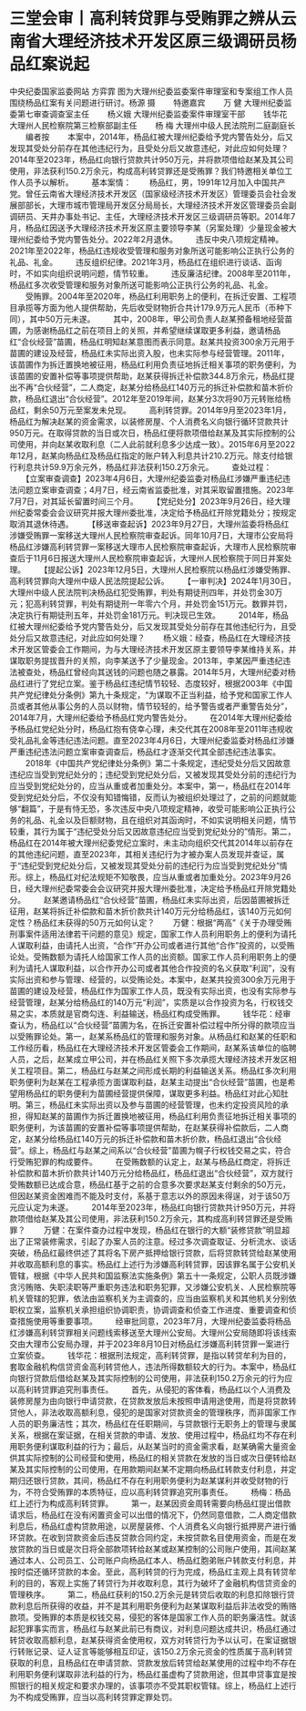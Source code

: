 # 三堂会审丨高利转贷罪与受贿罪之辨从云南省大理经济技术开发区原三级调研员杨品红案说起

中央纪委国家监委网站 方弈霏
图为大理州纪委监委案件审理室和专案组工作人员围绕杨品红案有关问题进行研讨。杨源 摄
　　特邀嘉宾
　　万 健 大理州纪委监委第七审查调查室主任
　　杨义娥 大理州纪委监委案件审理室干部
　　钱华花 大理州人民检察院第三检察部副主任
　　杨 梅 大理州中级人民法院刑二庭副庭长
　　编者按
　　本案中，2014年，杨品红被大理州纪委给予党内警告处分，后又发现其受处分前存在其他违纪行为，且受处分后又故意违纪，对此应如何处理？2014年至2023年，杨品红向银行贷款共计950万元，并将款项借给赵某及其公司使用，非法获利150.2万余元，构成高利转贷罪还是受贿罪？我们特邀相关单位工作人员予以解析。
　　基本案情：
　　杨品红，男，1991年12月加入中国共产党。曾任云南省大理经济技术开发区（国家级经济技术开发区）管理委员会社会发展部部长，大理市城市管理局开发区分局局长，大理经济技术开发区管理委员会副调研员、天井办事处书记、主任，大理经济技术开发区三级调研员等职。2014年7月，杨品红因送予大理经济技术开发区原主要领导李某（另案处理）少量现金被大理州纪委给予党内警告处分。2022年2月退休。
　　违反中央八项规定精神。2021年至2022年，杨品红违规收受管理和服务对象所送可能影响公正执行公务的礼品、礼金。
　　违反组织纪律。2021年3月，杨品红在组织进行谈话、函询时，不如实向组织说明问题，情节较重。
　　违反廉洁纪律。2008年至2011年，杨品红多次收受管理和服务对象所送可能影响公正执行公务的礼品、礼金。
　　受贿罪。2004年至2020年，杨品红利用职务上的便利，在拆迁安置、工程项目承揽等方面为他人提供帮助，先后收受财物折合共计179.9万元人民币（币种下同），其中50万元未遂。
　　其中，2008年，甲公司负责人赵某预备租地经营苗圃，为感谢杨品红之前在项目上的关照，并希望继续谋取更多利益，邀请杨品红“合伙经营”苗圃，杨品红明知赵某意图而表示同意。赵某共投资300余万元用于苗圃的建设及经营，杨品红未实际出资入股，也未实际参与经营管理。2011年，该苗圃作为拆迁置换地被征用，杨品红利用负责征地拆迁相关事项的职务便利，为该苗圃的安置补偿等事项提供帮助，赵某获得拆迁补偿款344.8万余元，杨品红提出不再“合伙经营”，二人商定，赵某分给杨品红140万元的拆迁补偿款和苗木折价款，杨品红退出“合伙经营”。2012年至2019年间，赵某分3次将90万元转账给杨品红，剩余50万元至案发未兑现。
　　高利转贷罪。2014年9月至2023年1月，杨品红为解决赵某的资金需求，以装修房屋、个人消费名义向银行循环贷款共计950万元。在取得贷款的当日或次日，杨品红便将款项借给赵某及其实际控制的公司使用，并向赵某收取利息（二人此前就利息多少达成一致）。2015年6月至2022年12月，赵某向杨品红及杨品红指定的账户转入利息共计210.2万元。除支付给银行利息共计59.9万余元外，杨品红非法获利150.2万余元。
　　查处过程：
　　【立案审查调查】2023年4月6日，大理州纪委监委对杨品红涉嫌严重违纪违法问题立案审查调查；4月7日，经云南省监委批准，对其采取留置措施。2023年7月7日，对其延长留置时间三个月。
　　【党纪处分】2023年9月26日，经大理州纪委常委会会议研究并报大理州委批准，决定给予杨品红开除党籍处分；按规定取消其退休待遇。
　　【移送审查起诉】2023年9月27日，大理州监委将杨品红涉嫌受贿罪一案移送大理州人民检察院审查起诉。同年10月7日，大理市公安局将杨品红涉嫌高利转贷罪一案移送大理市人民检察院审查起诉，大理市人民检察院审查后于11月6日报送大理州人民检察院审查起诉，大理州人民检察院于同日并案处理。
　　【提起公诉】2023年12月5日，大理州人民检察院以杨品红涉嫌受贿罪、高利转贷罪向大理州中级人民法院提起公诉。
　　【一审判决】2024年1月30日，大理州中级人民法院判决杨品红犯受贿罪，判处有期徒刑四年，并处罚金30万元；犯高利转贷罪，判处有期徒刑一年零六个月，并处罚金151万元。数罪并罚，决定执行有期徒刑五年，并处罚金181万元。判决现已生效。
　　2014年，杨品红被大理州纪委给予党内警告处分，后又发现其受处分前存在其他违纪行为，且受处分后又故意违纪，对此应如何处理？
　　杨义娥：经查，杨品红在大理经济技术开发区管委会工作期间，为与大理经济技术开发区原主要领导李某维持关系，并谋取职务提拔晋升的关照，向李某送予了少量现金。2013年，李某因严重违纪违法被查处，杨品红曾经向其送钱的问题也随之暴露。2014年5月，大理州纪委对杨品红进行了党纪立案。鉴于杨品红违纪情节较轻、态度较好，根据2003年《中国共产党纪律处分条例》第九十条规定，“为谋取不正当利益，给予党和国家工作人员或者其他从事公务的人员以财物，情节较轻的，给予警告或者严重警告处分”，2014年7月，大理州纪委给予杨品红党内警告处分。
　　在2014年大理州纪委给予杨品红党纪处分时，杨品红抱有侥幸心理，未交代其在2008年至2011年违规收受礼品礼金等违纪违法问题。直至2023年4月6日，大理州纪委监委对杨品红涉嫌严重违纪违法问题立案审查调查后，杨品红才逐渐交代其全部违纪违法事实。
　　2018年《中国共产党纪律处分条例》第二十条规定，违纪受处分后又因故意违纪应当受到党纪处分的；违纪受到党纪处分后，又被发现其受处分前的违纪行为应当受到党纪处分的，应当从重或者加重处分。本案中，第一，杨品红在2014年受到党纪处分后，不仅没有知错悔错，反而认为被组织处理过了，之前的问题就能够“翻篇”，于是有恃无恐，多次违反中央八项规定精神，收受可能影响公正执行公务的礼品、礼金以及巨额财物，且在组织对其函询时，不如实说明相关问题，情节较重，其行为属于“违纪受处分后又因故意违纪应当受到党纪处分的”情形。第二，杨品红在2014年被大理州纪委党纪立案时，未主动向组织交代其2014年以前存在的其他违纪问题，直至2023年，其相关违纪行为才被办案人员发现并查证，属于“违纪受到党纪处分后，又被发现其受处分前的违纪行为应当受到党纪处分”情形。综上，杨品红对纪法规矩不知敬畏，应当从重或者加重处分。2023年9月26日，经大理州纪委常委会会议研究并报大理州委批准，决定给予杨品红开除党籍处分。
　　赵某邀请杨品红“合伙经营”苗圃，杨品红未实际出资，后因苗圃被拆迁征用，赵某将拆迁补偿款和苗木折价款共计140万元分给杨品红，该140万元如何定性？杨品红未获得的50万元如何认定？
　　万健：根据“两高”《关于办理受贿刑事案件适用法律若干问题的意见》规定，国家工作人员利用职务上的便利为请托人谋取利益，由请托人出资，“合作”开办公司或者进行其他“合作”投资的，以受贿论处。受贿数额为请托人给国家工作人员的出资额。国家工作人员利用职务上的便利为请托人谋取利益，以合作开办公司或者其他合作投资的名义获取“利润”，没有实际出资和参与管理、经营的，以受贿论处。本案中，赵某共投资300余万元用于苗圃的建设及经营，杨品红作为国家工作人员，既没有实际出资，也没有实际参与经营管理，赵某分给杨品红的140万元“利润”，实质是以合作投资为名，行权钱交易之实，本质就是官商勾连、利益输送，杨品红构成受贿罪。
　　钱华花：经审查认为，杨品红以“合伙经营”苗圃为名，在拆迁安置补偿过程中所分得的款项应当以受贿罪论处。第一，赵某系杨品红的管理和服务对象。从杨品红和赵某的任职和工作经历看，杨品红在大理经济技术开发区管委会工作期间，赵某系该单位的临聘人员，之后，赵某成立甲公司，并在杨品红关照下多次承揽大理经济技术开发区相关工程项目。第二，杨品红与赵某之间形成长期的利益输送关系。杨品红多次利用职务便利为赵某在工程承揽方面谋取利益，赵某主动提出“合伙经营”苗圃，也是希望用杨品红的职务便利为苗圃经营提供保障，谋取更多利益。杨品红对此心知肚明。第三，杨品红未实际出资以及参与苗圃的经营管理，也未约定投资风险的承担，得知赵某的苗圃作为拆迁置换地被征用，杨品红利用负责征地拆迁相关事项的职务便利，为该苗圃的安置补偿等事项提供帮助，在赵某获得补偿款后，二人商定，赵某分给杨品红140万元的拆迁补偿款和苗木折价款，杨品红退出“合伙经营”。综上，杨品红与赵某之间系以“合伙经营”苗圃为幌子行权钱交易之实，符合行受贿犯罪的构成要件。
　　在受贿数额的认定上，赵某与杨品红商定，将拆迁补偿款和苗木折价款共计140万元分给杨品红，杨品红退出“合伙经营”，双方就行受贿数额已达成合意，杨品红基于之前的合意多次要求赵某支付剩余的50万元，但因赵某资金困难而不能及时支付，系基于意志以外的原因未得逞，对于该50万元应认定为未遂。
　　2014年至2023年，杨品红向银行贷款共计950万元，并将款项借给赵某及其公司使用，非法获利150.2万余元，其构成高利转贷罪还是受贿罪？
　　万健：在案件查办过程中发现，杨品红在银行的大额“装修贷款”明显超出了正常装修需求，引起了办案人员的注意。经过多次调查取证、分析流水、谈话突破，杨品红最终供述了其将名下房产抵押给银行贷款，后将贷款转贷给赵某使用并收取高额利息的事实。杨品红上述行为涉嫌高利转贷罪，因该罪名属于公安机关管辖，根据《中华人民共和国监察法实施条例》第五十一条规定，公职人员既涉嫌贪污贿赂、失职渎职等严重职务违法和职务犯罪，又涉嫌公安机关、人民检察院等机关管辖的犯罪，依法由监察机关为主调查的，应当由监察机关和其他机关分别依职权立案，监察机关承担组织协调职责，协调调查和侦查工作进度、重要调查和侦查措施使用等重要事项。
　　经审批同意，2023年7月，大理州纪委监委将杨品红涉嫌高利转贷罪相关问题线索移送至大理州公安局。大理州公安局随即将该线索交由大理市公安局办理，并于2023年8月10日对杨品红涉嫌高利转贷罪一案进行立案侦查。
　　钱华花：根据刑法规定，高利转贷罪，是指以转贷牟利为目的，套取金融机构信贷资金高利转贷他人，违法所得数额较大的行为。本案中，杨品红向银行贷款后借给赵某及其实际控制的公司使用，非法获利150.2万余元的行为应以高利转贷罪追究刑事责任。
　　首先，从侵犯的客体看，杨品红以个人消费及装修房屋为由向银行申请贷款，在贷款发放后未按照申请用途使用，而是将贷款转贷他人，非法收取高额利息，侵犯的是国家对贷款资金的管理秩序，而非国家工作人员的职务廉洁性；其次，杨品红在任职期间，与贷款银行无职务上的管理与隶属关系，根据在案证据，在相关贷款的申请、发放、使用过程中，杨品红均不存在利用职务便利谋取利益的行为；最后，从赵某当时的资金需求看，赵某确需大量资金供其实际控制的公司经营和使用，杨品红的相关贷款在发放的当日或次日便转给赵某及其实际控制的公司使用，在用款期间赵某不定期向杨品红转款支付利息，并定期归还银行贷款，其间，杨品红不存在利用职务便利为赵某谋利并收受财物的行为，不符合受贿罪的本质特征，应以高利转贷罪追究刑事责任。
　　杨梅：杨品红上述行为构成高利转贷罪。
　　第一，赵某因资金周转需要向杨品红提出借款请求后，杨品红在没有闲置资金可以出借的情况下，仍然同意借款，二人商定借款利息后，杨品红虚构贷款用途，以房屋装修、个人消费名义向银行抵押房产进行循环贷款。在收到贷款资金后违反贷款合同约定，未按贷款名目使用资金，而是在发放贷款的当日或是次日将全部款项转给赵某或赵某控制的公司账户使用，其间赵某通过本人、公司员工、公司账户向杨品红本人、杨品红胞弟账户转款支付利息，并按时偿还循环贷款的本金。至此，高利转贷的行为完成，杨品红主观上具有转贷牟利的目的，客观上实施了转贷行为并收取利息，其行为破坏了金融机构信贷资金的管理秩序。
　　第二，杨品红获利的150.2万余元是转贷后收取的利息扣除银行贷款利息后所获得的收益，并不是其利用职务便利为赵某谋取利益后非法收受的贿赂款项。受贿罪的本质是权钱交易，侵犯的客体是国家工作人员的职务廉洁性。就该起犯罪事实而言，杨品红与赵某此前已有商议，对利息问题达成共识，杨品红通过转贷收取高额利息，赵某获得资金使用权，双方对转贷行为予以认可，在案证据银行转账记录、证人证言等能够相互印证，该150.2万余元资金的性质属于高利转贷获取的利息，且杨品红在申请贷款、贷款发放后转贷给赵某使用的过程中均不存在利用职务便利谋取非法利益的行为，杨品红虽虚构了贷款用途，但其申贷事宜是按照银行的相关规定和要求办理的，该事项亦不受其职权管辖。综上，杨品红上述行为不构成受贿罪，应当以高利转贷罪定罪处罚。